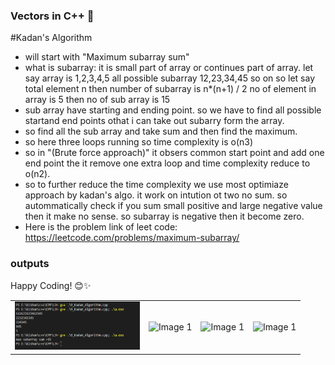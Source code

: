 ### **Vectors in C++** 🚀  
#Kadan's Algorithm
- will start with "Maximum subarray sum" 
- what is subarray: it is small part of array or continues part of array.
let say array is 1,2,3,4,5 all possible subarray 12,23,34,45 so on
so let say total element n then number of subarray is n*(n+1) / 2
no of element in array is 5 then no of sub array is 15
- sub array have starting and ending point. so we have to find all possible startand end points othat i can take out subarry form the array.
- so find all the sub array and take sum and then find the maximum.
- so here three loops running so time complexity is o(n3)
- so in "(Brute force approach)" it obsers common start point and add one end point the it remove one extra loop and time complexity reduce to o(n2).
- so to further reduce the time complexity we use most optimiaze approach by kadan's algo.
it work on intution ot two no sum. so autommatically check if you sum small positive and large negative value then it make no sense. so subarray is negative then it become zero.
- Here is the problem link of leet code: https://leetcode.com/problems/maximum-subarray/



### **outputs**
<table>
  <tr>
    <td><img src="image.png" alt="Image 1" width="200"></td>
    <td><img src="image-1.png" alt="Image 1" width="200"></td>
    <td><img src="image-2.png" alt="Image 1" width="200"></td>
    <td><img src="image-3.png" alt="Image 1" width="200"></td>
  </tr>

Happy Coding! 😊✨  